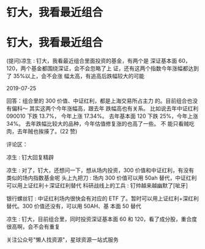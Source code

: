 # 钉大，我看最近组合

# 钉大，我看最近组合

(提问)凉生 : 钉大，我看最近组合里面投资的基金，有两个是 深证基本面 60，120，两个基金都围绕深证，会不会忽略了上 证，还有这两个指数今年涨幅都达到了 35%以上，会不会涨 幅太高，有追高后跌幅较大的可能

2019-07-25

回答：组合里的 300 价值、中证红利，都是上海交易所占主力 的。目前组合也没有偏科～ 其实这两个今年涨幅高，跟去年 跌幅高也有关系。 比如说去年中证红利 090010 下跌 13.7%， 今年上涨 17.34%。 去年基本面 120 下跌 25%，今年上涨 34%。 去年跌幅比较大的品种，今年估值修复涨的也高了一些。 不 能只看贼吃肉，去年贼也挨揍了。(22 赞)

评论区：

凉生 : 钉大回复精辟

凉生 : 对了，钉大，还想问一下，想从场内投资，300 价值和中证红利，有没有类似的场内指数基金呢 头上九把刀 : 场内 300 价值可以用 50ah 替代，中证红利可以用上证红利＋深证红利替代 科研战线上的工兵 : 钉帅越来越幽默了[呲牙]

银行螺丝钉 : 中证红利场内很快会有对应的 ETF 了。暂时可以用上证红利+深红利替代。300 价值还没有，可以用 50AH、基 本面 50 替代

凉生 : 钉大，目前组合里，同时投资深证基本面 60 和 120，看了成分股，重合度很高啊，会不会有重复

关注公众号"懒人找资源"，星球资源一站式服务
